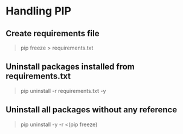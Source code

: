 # Handling PIP

## Create requirements file

> pip freeze > requirements.txt

## Uninstall packages installed from requirements.txt

> pip uninstall -r requirements.txt -y

## Uninstall all packages without any reference

> pip uninstall -y -r <(pip freeze)
